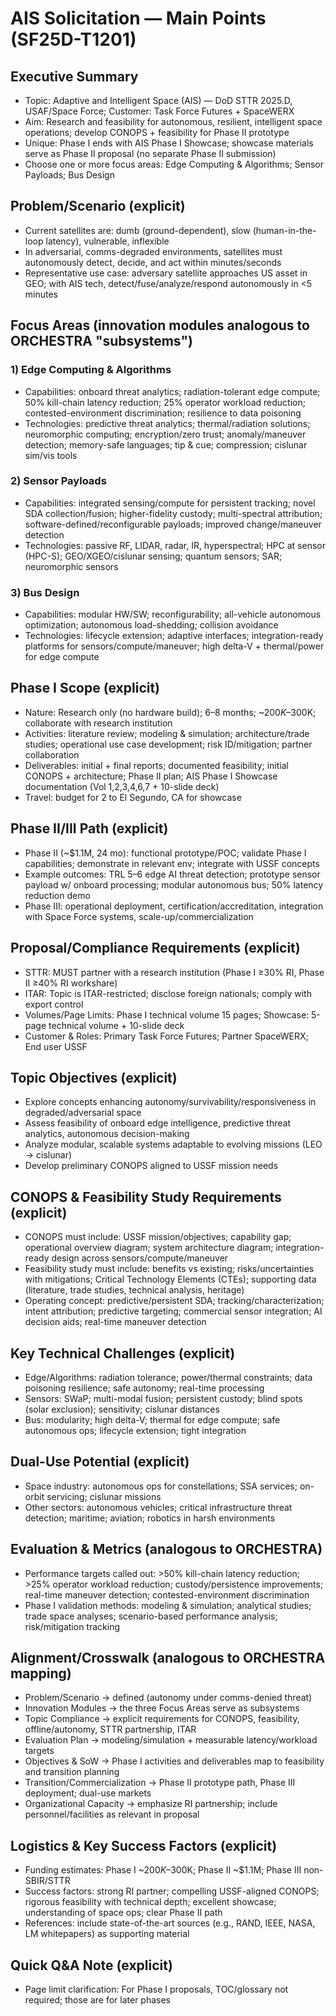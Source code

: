 # AIS Solicitation — Main Points (SF25D-T1201)

## Executive Summary
- Topic: Adaptive and Intelligent Space (AIS) — DoD STTR 2025.D, USAF/Space Force; Customer: Task Force Futures + SpaceWERX
- Aim: Research and feasibility for autonomous, resilient, intelligent space operations; develop CONOPS + feasibility for Phase II prototype
- Unique: Phase I ends with AIS Phase I Showcase; showcase materials serve as Phase II proposal (no separate Phase II submission)
- Choose one or more focus areas: Edge Computing & Algorithms; Sensor Payloads; Bus Design

## Problem/Scenario (explicit)
- Current satellites are: dumb (ground-dependent), slow (human-in-the-loop latency), vulnerable, inflexible
- In adversarial, comms-degraded environments, satellites must autonomously detect, decide, and act within minutes/seconds
- Representative use case: adversary satellite approaches US asset in GEO; with AIS tech, detect/fuse/analyze/respond autonomously in <5 minutes

## Focus Areas (innovation modules analogous to ORCHESTRA "subsystems")
### 1) Edge Computing & Algorithms
- Capabilities: onboard threat analytics; radiation-tolerant edge compute; 50% kill-chain latency reduction; 25% operator workload reduction; contested-environment discrimination; resilience to data poisoning
- Technologies: predictive threat analytics; thermal/radiation solutions; neuromorphic computing; encryption/zero trust; anomaly/maneuver detection; memory-safe languages; tip & cue; compression; cislunar sim/vis tools

### 2) Sensor Payloads
- Capabilities: integrated sensing/compute for persistent tracking; novel SDA collection/fusion; higher-fidelity custody; multi-spectral attribution; software-defined/reconfigurable payloads; improved change/maneuver detection
- Technologies: passive RF, LIDAR, radar, IR, hyperspectral; HPC at sensor (HPC-S); GEO/XGEO/cislunar sensing; quantum sensors; SAR; neuromorphic sensors

### 3) Bus Design
- Capabilities: modular HW/SW; reconfigurability; all-vehicle autonomous optimization; autonomous load-shedding; collision avoidance
- Technologies: lifecycle extension; adaptive interfaces; integration-ready platforms for sensors/compute/maneuver; high delta-V + thermal/power for edge compute

## Phase I Scope (explicit)
- Nature: Research only (no hardware build); 6–8 months; ~$200K–$300K; collaborate with research institution
- Activities: literature review; modeling & simulation; architecture/trade studies; operational use case development; risk ID/mitigation; partner collaboration
- Deliverables: initial + final reports; documented feasibility; initial CONOPS + architecture; Phase II plan; AIS Phase I Showcase documentation (Vol 1,2,3,4,6,7 + 10-slide deck)
- Travel: budget for 2 to El Segundo, CA for showcase

## Phase II/III Path (explicit)
- Phase II (~$1.1M, 24 mo): functional prototype/POC; validate Phase I capabilities; demonstrate in relevant env; integrate with USSF concepts
- Example outcomes: TRL 5–6 edge AI threat detection; prototype sensor payload w/ onboard processing; modular autonomous bus; 50% latency reduction demo
- Phase III: operational deployment, certification/accreditation, integration with Space Force systems, scale-up/commercialization

## Proposal/Compliance Requirements (explicit)
- STTR: MUST partner with a research institution (Phase I ≥30% RI, Phase II ≥40% RI workshare)
- ITAR: Topic is ITAR-restricted; disclose foreign nationals; comply with export control
- Volumes/Page Limits: Phase I technical volume 15 pages; Showcase: 5-page technical volume + 10-slide deck
- Customer & Roles: Primary Task Force Futures; Partner SpaceWERX; End user USSF

## Topic Objectives (explicit)
- Explore concepts enhancing autonomy/survivability/responsiveness in degraded/adversarial space
- Assess feasibility of onboard edge intelligence, predictive threat analytics, autonomous decision-making
- Analyze modular, scalable systems adaptable to evolving missions (LEO → cislunar)
- Develop preliminary CONOPS aligned to USSF mission needs

## CONOPS & Feasibility Study Requirements (explicit)
- CONOPS must include: USSF mission/objectives; capability gap; operational overview diagram; system architecture diagram; integration-ready design across sensors/compute/maneuver
- Feasibility study must include: benefits vs existing; risks/uncertainties with mitigations; Critical Technology Elements (CTEs); supporting data (literature, trade studies, technical analysis, heritage)
- Operating concept: predictive/persistent SDA; tracking/characterization; intent attribution; predictive targeting; commercial sensor integration; AI decision aids; real-time maneuver detection

## Key Technical Challenges (explicit)
- Edge/Algorithms: radiation tolerance; power/thermal constraints; data poisoning resilience; safe autonomy; real-time processing
- Sensors: SWaP; multi-modal fusion; persistent custody; blind spots (solar exclusion); sensitivity; cislunar distances
- Bus: modularity; high delta-V; thermal for edge compute; safe autonomous ops; lifecycle extension; tight integration

## Dual-Use Potential (explicit)
- Space industry: autonomous ops for constellations; SSA services; on-orbit servicing; cislunar missions
- Other sectors: autonomous vehicles; critical infrastructure threat detection; maritime; aviation; robotics in harsh environments

## Evaluation & Metrics (analogous to ORCHESTRA)
- Performance targets called out: >50% kill-chain latency reduction; >25% operator workload reduction; custody/persistence improvements; real-time maneuver detection; contested-environment discrimination
- Phase I validation methods: modeling & simulation; analytical studies; trade space analyses; scenario-based performance analysis; risk/mitigation tracking

## Alignment/Crosswalk (analogous to ORCHESTRA mapping)
- Problem/Scenario → defined (autonomy under comms-denied threat)
- Innovation Modules → the three Focus Areas serve as subsystems
- Topic Compliance → explicit requirements for CONOPS, feasibility, offline/autonomy, STTR partnership, ITAR
- Evaluation Plan → modeling/simulation + measurable latency/workload targets
- Objectives & SoW → Phase I activities and deliverables map to feasibility and transition planning
- Transition/Commercialization → Phase II prototype path, Phase III deployment; dual-use markets
- Organizational Capacity → emphasize RI partnership; include personnel/facilities as relevant in proposal

## Logistics & Key Success Factors (explicit)
- Funding estimates: Phase I ~$200K–$300K; Phase II ~$1.1M; Phase III non-SBIR/STTR
- Success factors: strong RI partner; compelling USSF-aligned CONOPS; rigorous feasibility with technical depth; excellent showcase; understanding of space ops; clear Phase II path
- References: include state-of-the-art sources (e.g., RAND, IEEE, NASA, LM whitepapers) as supporting material

## Quick Q&A Note (explicit)
- Page limit clarification: For Phase I proposals, TOC/glossary not required; those are for later phases

